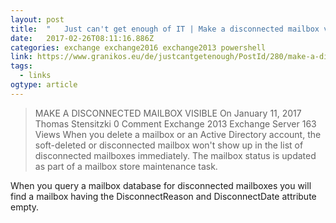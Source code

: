 ```yaml
---
layout: post 
title:  "	Just can't get enough of IT | Make a disconnected mailbox visible" 
date:   2017-02-26T08:11:16.886Z 
categories: exchange exchange2016 exchange2013 powershell
link: https://www.granikos.eu/de/justcantgetenough/PostId/280/make-a-disconnected-mailbox-visible 
tags:
  - links
ogtype: article 
---
```


> MAKE A DISCONNECTED MAILBOX VISIBLE
On January 11, 2017 Thomas Stensitzki 0 Comment Exchange 2013 Exchange Server 163 Views
When you delete a mailbox or an Active Directory account, the soft-deleted or disconnected mailbox won't show up in the list of disconnected mailboxes immediately. The mailbox status is updated as part of a mailbox store maintenance task.

When you query a mailbox database for disconnected mailboxes you will find a mailbox having the DisconnectReason and DisconnectDate attribute empty.